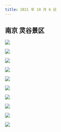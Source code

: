 ```yaml
---
title: 2021 年 10 月 6 日
---
```


## 南京 灵谷景区

![](http://r.photo.store.qq.com/psc?/V12to3FW3aSvFz/TmEUgtj9EK6.7V8ajmQrEMYkt5cT.pOs39zWDHDXez8sqEt6HmaZcRAyV3POw3L4LoANByoXF6Pr17nBnTIqPSPd1AWbVJEv10ykF1MOeS0!/r)

![](http://r.photo.store.qq.com/psc?/V12to3FW3aSvFz/TmEUgtj9EK6.7V8ajmQrEHaYAzVKzREseMQgOE16r43g48D14WHl08t9iWcEL0cfPax8MPZknXo1t3wKEW*CFpHS.F.r9Rc8hhwg0iA1Y.s!/r)

![](http://r.photo.store.qq.com/psc?/V12to3FW3aSvFz/TmEUgtj9EK6.7V8ajmQrEIl0Kl2bfgZ23iaipIM5kFu1xy4ZJbbLSNFZC3.RcgkXhjHzJNV1sZ68H1WBUGQszMxj.8CpBPt6qh9XJnKz1TM!/r)

![](http://r.photo.store.qq.com/psc?/V12to3FW3aSvFz/TmEUgtj9EK6.7V8ajmQrEK3JeX6SAH8zMC*4C3U9VcSnc6oFThIVDkCvE1W5acIFX6w3Nmmy5rcHGhW2Q6QiFa35y5lO4nS4jrG4L2sY8Bo!/r)

![](http://r.photo.store.qq.com/psc?/V12to3FW3aSvFz/TmEUgtj9EK6.7V8ajmQrEEZeGiKJstlx8MenGNX4pfpQ4WVozCsX9HGjzjRn0c7i9a285DAKSVYuoeT7LLS14ELryo41KXY4eghDPBxvUbY!/r)

![](http://r.photo.store.qq.com/psc?/V12to3FW3aSvFz/TmEUgtj9EK6.7V8ajmQrEJrI*EvYfX4qDZRQRvgRFCM.mJV0vAXrN7JOVCJi7i8fxEF9xqAH*.9Au7VpS7Ioi.tyM.8RWwd6i2cajfx1Y50!/r)

![](http://r.photo.store.qq.com/psc?/V12to3FW3aSvFz/TmEUgtj9EK6.7V8ajmQrEJjhQYTycDkDZzWWHUbEApBMPn1zCmjPOnfvZWUeSP3Li4xKxUQaGpkY3vw3LfhQpSND7N4akmy*U1PYf051rwE!/r)

![](http://r.photo.store.qq.com/psc?/V12to3FW3aSvFz/TmEUgtj9EK6.7V8ajmQrEAV*wTZXAbN2DPHRMkRDEq.9xLfose2dVfNd4Odc0pL665Q4LwvVMU9BhzqZgzkZoYMTLyIthsGCYL2g6B8*U0I!/r)

![](http://r.photo.store.qq.com/psc?/V12to3FW3aSvFz/TmEUgtj9EK6.7V8ajmQrEO*NSUXxC3vbegw9T8ff2RplPVc56AdQMSi5oYyTbSrZzrrHK5OOGTlniTycNF*3M3btt64tKz1oYr5*L3JqQFk!/r)

![](http://r.photo.store.qq.com/psc?/V12to3FW3aSvFz/TmEUgtj9EK6.7V8ajmQrEDBLOJK8FFDVmbB0wrvFWu*U4*PXGHRsHrWpINjKpDUnQyZCIynUwXJVeZx*2XPudczZLghlhYoR1g8QMOCrQm8!/r)
